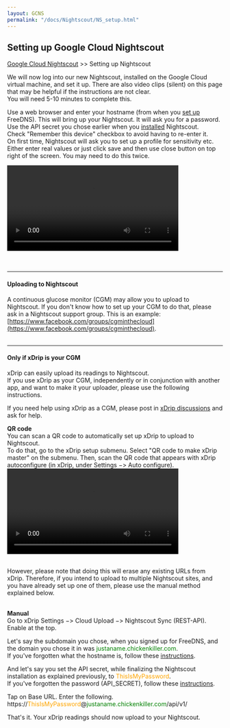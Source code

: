 ```yaml
---
layout: GCNS
permalink: "/docs/Nightscout/NS_setup.html"
---
```


## Setting up Google Cloud Nightscout
[Google Cloud Nightscout](./GoogleCloud.md) >> Setting up Nightscout  
  
We will now log into our new Nightscout, installed on the Google Cloud virtual machine, and set it up.  There are also video clips (silent) on this page that may be helpful if the instructions are not clear.  
You will need 5-10 minutes to complete this.  
  
Use a web browser and enter your hostname (from when you [set up](./FreeDNS.md) FreeDNS).  This will bring up your Nightscout.  It will ask you for a password.  Use the API secret you chose earlier when you [installed](./NS_Install.md) Nightscout.  
Check "Remember this device" checkbox to avoid having to re-enter it.  
On first time, Nightscout will ask you to set up a profile for sensitivity etc.  Either enter real values or just click save and then use close button on top right of the screen.  You may need to do this twice.  
  
<video width="400" controlsList="nodownload" src="./video/NS_Setup.mp4" controls>  
</video>  
<br/>    
<br/>  
<br/>  
  
---  
  
#### **Uploading to Nightscout**  
A continuous glucose monitor (CGM) may allow you to upload to Nightscout.  If you don't know how to set up your CGM to do that, please ask in a Nightscout support group.  This is an example: [https://www.facebook.com/groups/cgminthecloud](https://www.facebook.com/groups/cgminthecloud).  
<br/>  
  
---  
  
#### **Only if xDrip is your CGM**  
xDrip can easily upload its readings to Nightscout.  
If you use xDrip as your CGM, independently or in conjunction with another app, and want to make it your uploader, please use the following instructions.  
  
If you need help using xDrip as a CGM, please post in [xDrip discussions](https://github.com/NightscoutFoundation/xDrip/discussions) and ask for help.  
  
**QR code**  
You can scan a QR code to automatically set up xDrip to upload to Nightscout.  
To do that, go to the xDrip setup submenu.  Select "QR code to make xDrip master" on the submenu.  Then, scan the QR code that appears with xDrip autoconfigure (in xDrip, under Settings &#8722;> Auto configure).  
<video width="400" controlsList="nodownload" src="./video/xDrip_Setup.mp4" controls>  
</video>   
<br/>  
  
However, please note that doing this will erase any existing URLs from xDrip.  Therefore, if you intend to upload to multiple Nightscout sites, and you have already set up one of them, please use the manual method explained below.  
<br/>  
  
**Manual**  
Go to xDrip Settings &#8722;> Cloud Upload &#8722;> Nightscout Sync (REST-API).  
Enable at the top.  

Let's say the subdomain you chose, when you signed up for FreeDNS, and the domain you chose it in was <span style="color:green">justaname\.chickenkiller\.com</span>.  
If you've forgotten what the hostname is, follow these [instructions](./Hostname.md).  
  
And let's say you set the API secret, while finalizing the Nightscout installation as explained previously, to <span style="color:orange">ThisIsMyPassword</span>.  
If you've forgotten the password (API_SECRET), follow these [instructions](./API_SECRET.md).  
  
Tap on Base URL.  Enter the following.  
https://<span style="color:orange">ThisIsMyPassword</span>@<span style="color:green">justaname\.chickenkiller\.com</span>/api/v1/  
  
That's it.  Your xDrip readings should now upload to your Nightscout.  
  
  
